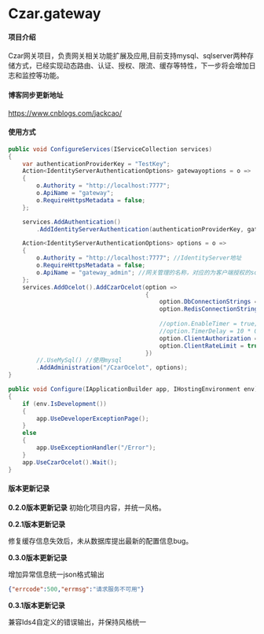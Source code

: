 # Czar.gateway

#### 项目介绍
Czar网关项目，负责网关相关功能扩展及应用,目前支持mysql、sqlserver两种存储方式，已经实现动态路由、认证、授权、限流、缓存等特性，下一步将会增加日志和监控等功能。

#### 博客同步更新地址

<https://www.cnblogs.com/jackcao/>

#### 使用方式

```c#
public void ConfigureServices(IServiceCollection services)
{
    var authenticationProviderKey = "TestKey";
    Action<IdentityServerAuthenticationOptions> gatewayoptions = o =>
    {
        o.Authority = "http://localhost:7777";
        o.ApiName = "gateway";
        o.RequireHttpsMetadata = false;
    };

    services.AddAuthentication()
        .AddIdentityServerAuthentication(authenticationProviderKey, gatewayoptions);

    Action<IdentityServerAuthenticationOptions> options = o =>
    {
        o.Authority = "http://localhost:7777"; //IdentityServer地址
        o.RequireHttpsMetadata = false;
        o.ApiName = "gateway_admin"; //网关管理的名称，对应的为客户端授权的scope
    };
    services.AddOcelot().AddCzarOcelot(option =>
                                       {
                                           option.DbConnectionStrings = Configuration["CzarConfig:DbConnectionStrings"];
                                           option.RedisConnectionStrings = new List<string>() {        Configuration["CzarConfig:RedisConnectionStrings"]
                                                                                              };
                                           //option.EnableTimer = true;//启用定时任务
                                           //option.TimerDelay = 10 * 000;//周期10秒
                                           option.ClientAuthorization = true;
                                           option.ClientRateLimit = true;
                                       })
        //.UseMySql() //使用mysql
        .AddAdministration("/CzarOcelot", options);
}

public void Configure(IApplicationBuilder app, IHostingEnvironment env)
{
    if (env.IsDevelopment())
    {
        app.UseDeveloperExceptionPage();
    }
    else
    {
        app.UseExceptionHandler("/Error");
    }
    app.UseCzarOcelot().Wait();
}
```



#### 版本更新记录

**0.2.0版本更新记录**
初始化项目内容，并统一风格。

**0.2.1版本更新记录**

修复缓存信息失效后，未从数据库提出最新的配置信息bug。

**0.3.0版本更新记录**

增加异常信息统一json格式输出

```json
{"errcode":500,"errmsg":"请求服务不可用"}
```

**0.3.1版本更新记录**

兼容Ids4自定义的错误输出，并保持风格统一